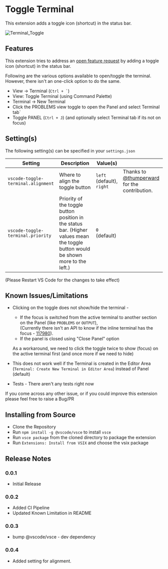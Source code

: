 # Toggle Terminal

This extension adds a toggle icon (shortcut) in the status bar.

![Terminal_Toggle](https://user-images.githubusercontent.com/54745129/210171062-86860548-cb66-403c-b4e4-db6d15d322bf.gif)

## Features

This extension tries to address an [open feature request](https://github.com/microsoft/vscode/issues/115657) by adding a toggle icon (shortcut) in the status bar.

Following are the various options available to open/toggle the terminal.
However, there isn't an one-click option to do the same.

-   View -> Terminal (`` Ctrl + ` ``)
-   View: Toggle Terminal (using Command Palette)
-   Terminal -> New Terminal
-   Click the PROBLEMS view toggle to open the Panel and select Terminal tab`
-   Toggle PANEL (`Ctrl + J`) (and optionally select Terminal tab if its not on focus)

## Setting(s)

The following setting(s) can be specified in your `settings.json`

| Setting                            | Description                                                                                                                       | Value(s)                  |                                                                                |
| ---------------------------------- | --------------------------------------------------------------------------------------------------------------------------------- | ------------------------- | ------------------------------------------------------------------------------ |
| `vscode-toggle-terminal.alignment` | Where to align the toggle button                                                                                                  | `left` (default), `right` | Thanks to [@thumperward](https://github.com/thumperward) for the contribution. |
| `vscode-toggle-terminal.priority`  | Priority of the toggle button position in the status bar. (Higher values mean the toggle button would be shown more to the left.) | `0` (default)             |                                                                                |

(Please Restart VS Code for the changes to take effect)

## Known Issues/Limitations

-   Clicking on the toggle does not show/hide the terminal -

    -   If the focus is switched from the active terminal to another section on the Panel (like `PROBLEMS` or `OUTPUT`), \
        (Currently there isn't an API to know if the inline terminal has the focus - [117980](https://github.com/microsoft/vscode/issues/117980)).
    -   If the panel is closed using "Close Panel" option

    As a workaround, we need to click the toggle twice to show (focus) on the active terminal first (and once more if we need to hide)

-   This does not work well if the Terminal is created in the Editor Area (`Terminal: Create New Terminal in Editor Area`) instead of Panel (default)

-   Tests - There aren't any tests right now

If you come across any other issue, or if you could improve this extension please feel free to raise a Bug/PR

## Installing from Source

-   Clone the Repository
-   Run `npm install -g @vscode/vsce` to install `vsce`
-   Run `vsce package` from the cloned directory to package the extension
-   Run `Extensions: Install from VSIX` and choose the vsix package

## Release Notes

### 0.0.1

-   Initial Release

### 0.0.2

-   Added CI Pipeline
-   Updated Known Limitation in README

### 0.0.3

-   bump @vscode/vsce - dev dependency

### 0.0.4

-   Added setting for alignment.
